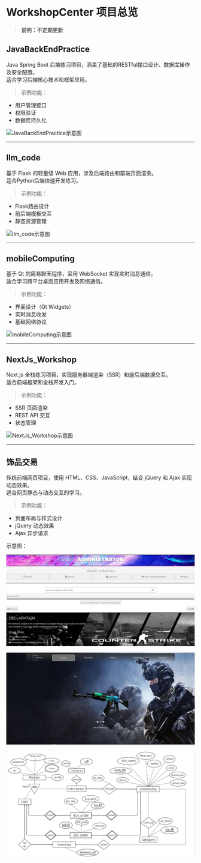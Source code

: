 # WorkshopCenter 项目总览

> **说明：不定期更新**

## JavaBackEndPractice
Java Spring Boot 后端练习项目，涵盖了基础的RESTful接口设计、数据库操作及安全配置。  
适合学习后端核心技术和框架应用。

> 示例功能：
- 用户管理接口
- 权限验证
- 数据库持久化

![JavaBackEndPractice示意图]()

---

## llm_code
基于 Flask 的轻量级 Web 应用，涉及后端路由和前端页面渲染。  
适合Python后端快速开发练习。

> 示例功能：
- Flask路由设计
- 前后端模板交互
- 静态资源管理

![llm_code示意图]()

---

## mobileComputing
基于 Qt 的简易聊天程序，采用 WebSocket 实现实时消息通信。  
适合学习跨平台桌面应用开发及网络通信。

> 示例功能：
- 界面设计（Qt Widgets）
- 实时消息收发
- 基础网络协议

![mobileComputing示意图]()

---

## NextJs_Workshop
Next.js 全栈练习项目，实现服务器端渲染（SSR）和前后端数据交互。  
适合前端框架和全栈开发入门。

> 示例功能：
- SSR 页面渲染
- REST API 交互
- 状态管理

![NextJs_Workshop示意图]()

---

## 饰品交易

传统前端网页项目，使用 HTML、CSS、JavaScript，结合 jQuery 和 Ajax 实现动态效果。  
适合网页静态与动态交互的学习。

> 示例功能：
- 页面布局与样式设计
- jQuery 动态效果
- Ajax 异步请求

示意图：

![饰品交易示意图1](饰品交易/相关图片/admin.png)

![饰品交易示意图2](饰品交易/相关图片/hp.png)

![饰品交易示意图3](饰品交易/相关图片/er.png)

